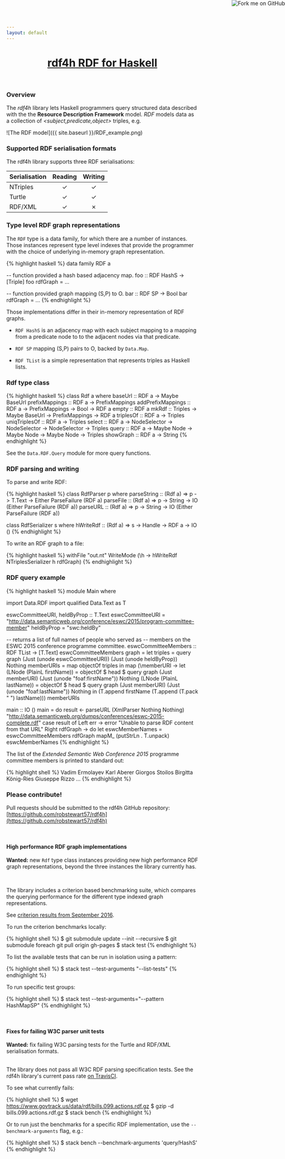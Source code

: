 ```yaml
---
layout: default
---
```

<header class="masthead">        
  <h1 class="masthead-title">
    <a href="{{ site.baseurl }}/">rdf4h<span> RDF for Haskell</span></a>
  </h1>
  <!-- <nav class="masthead-nav"> -->
  <!--   {% for nav in site.nav %} -->
  <!--   <a href="{{ nav.href }}">{{ nav.name }}</a> -->
  <!--   {% endfor %} -->
  <!-- </nav> -->
</header>

<a href="https://github.com/robstewart57/rdf4h"><img style="position:
absolute; top: 0; right: 0; border: 0;"
src="https://camo.githubusercontent.com/a6677b08c955af8400f44c6298f40e7d19cc5b2d/68747470733a2f2f73332e616d617a6f6e6177732e636f6d2f6769746875622f726962626f6e732f666f726b6d655f72696768745f677261795f3664366436642e706e67"
alt="Fork me on GitHub"
data-canonical-src="https://s3.amazonaws.com/github/ribbons/forkme_right_gray_6d6d6d.png"></a>

### Overview

The _rdf4h_ library lets Haskell programmers query structured data
described with the the __Resource Description Framework__ model. _RDF_
models data as a collection of _<subject,predicate,object>_ triples,
e.g.

![The RDF model]({{ site.baseurl }}/RDF_example.png)

### Supported RDF serialisation formats

The rdf4h library supports three RDF serialisations:

| Serialisation        | Reading           | Writing  |
| ------------- |:-------------:|:-----:|
| NTriples     | &#10003; | &#10003; |
| Turtle      | &#10003;      | &#10003; |
| RDF/XML | &#10003;    | &#10007; |

### Type level RDF graph representations

The `RDF` type is a data family, for which there are a number of
instances. Those instances represent type level indexes that provide
the programmer with the choice of underlying in-memory graph
representation. 

{% highlight haskell %}
data family RDF a

-- function provided a hash based adjacency map.
foo :: RDF HashS -> [Triple]
foo rdfGraph = ...

-- function provided graph mapping (S,P) to O.
bar :: RDF SP -> Bool
bar rdfGraph = ...
{% endhighlight %}

 Those implementations
differ in their in-memory representation of RDF graphs.

* `RDF HashS` is an adjacency map with each subject mapping to a
  mapping from a predicate node to to the adjacent nodes via that
  predicate.

* `RDF SP` mapping (S,P) pairs to O, backed by `Data.Map`.

* `RDF TList` is a simple representation that represents triples as
  Haskell lists.

### Rdf type class

{% highlight haskell %}
class Rdf a where
  baseUrl           :: RDF a -> Maybe BaseUrl
  prefixMappings    :: RDF a -> PrefixMappings
  addPrefixMappings :: RDF a -> PrefixMappings -> Bool -> RDF a
  empty             :: RDF a
  mkRdf             :: Triples -> Maybe BaseUrl -> PrefixMappings -> RDF a
  triplesOf         :: RDF a -> Triples
  uniqTriplesOf     :: RDF a -> Triples
  select            :: RDF a -> NodeSelector -> NodeSelector -> NodeSelector -> Triples
  query             :: RDF a -> Maybe Node -> Maybe Node -> Maybe Node -> Triples
  showGraph         :: RDF a -> String
{% endhighlight %}

See the `Data.RDF.Query` module for more query functions.

### RDF parsing and writing

To parse and write RDF:

{% highlight haskell %}
class RdfParser p where
  parseString :: (Rdf a) => p -> T.Text -> Either ParseFailure (RDF a)
  parseFile   :: (Rdf a) => p -> String -> IO (Either ParseFailure (RDF a))
  parseURL    :: (Rdf a) => p -> String -> IO (Either ParseFailure (RDF a))

class RdfSerializer s where
  hWriteRdf     :: (Rdf a) => s -> Handle -> RDF a -> IO ()
{% endhighlight %}

To write an RDF graph to a file:

{% highlight haskell %}
withFile "out.nt" WriteMode (\h -> hWriteRdf NTriplesSerializer h rdfGraph)
{% endhighlight %}


### RDF query example

{% highlight haskell %}
module Main where

import Data.RDF
import qualified Data.Text as T

eswcCommitteeURI, heldByProp :: T.Text
eswcCommitteeURI =
  "http://data.semanticweb.org/conference/eswc/2015/program-committee-member"
heldByProp       = "swc:heldBy"

-- returns a list of full names of people who served as
-- members on the ESWC 2015 conference programme committee.
eswcCommitteeMembers :: RDF TList -> [T.Text]
eswcCommitteeMembers graph =
  let triples = query
                  graph
                  (Just (unode eswcCommitteeURI))
                  (Just (unode heldByProp))
                  Nothing
      memberURIs = map objectOf triples
  in map
     (\memberURI ->
              let (LNode (PlainL firstName)) =
                    objectOf $ head $
                      query
                        graph
                        (Just memberURI)
                        (Just (unode "foaf:firstName"))
                        Nothing
                  (LNode (PlainL lastName))  =
                    objectOf $ head $
                      query
                      graph
                      (Just memberURI)
                      (Just (unode "foaf:lastName"))
                      Nothing
              in (T.append firstName (T.append (T.pack  " ") lastName)))
     memberURIs
        
main :: IO ()
main = do
  result <- parseURL
    (XmlParser Nothing Nothing)
    "http://data.semanticweb.org/dumps/conferences/eswc-2015-complete.rdf"
  case result of
    Left err -> error "Unable to parse RDF content from that URL"
    Right rdfGraph -> do
      let eswcMemberNames = eswcCommitteeMembers rdfGraph
      mapM_ (putStrLn . T.unpack) eswcMemberNames
{% endhighlight %}

The list of the _Extended Semantic Web Conference 2015_ programme
committee members is printed to standard out:

{% highlight shell %}
Vadim Ermolayev
Karl Aberer
Giorgos Stoilos
Birgitta König-Ries
Giuseppe Rizzo
...
{% endhighlight %}

### Please contribute!

Pull requests should be submitted to the rdf4h GitHub repository:
[https://github.com/robstewart57/rdf4h](https://github.com/robstewart57/rdf4h)

<br>

#### High performance RDF graph implementations

__Wanted:__ new `Rdf` type class instances providing new high
performance RDF graph representations, beyond the three instances the
library currently has.

<br>

The library includes a criterion based benchmarking suite, which
compares the querying performance for the different type indexed graph
representations.

See
[criterion results from September 2016](http://robstewart57.github.io/rdf4h/rdf4h-bench-12092016.html).

To run the criterion benchmarks locally:

{% highlight shell %}
$ git submodule update --init --recursive
$ git submodule foreach git pull origin gh-pages
$ stack test
{% endhighlight %}

To list the available tests that can be run in isolation using a
pattern:

{% highlight shell %}
$ stack test --test-arguments "--list-tests"
{% endhighlight %}

To run specific test groups:

{% highlight shell %}
$ stack test --test-arguments="--pattern HashMapSP"
{% endhighlight %}


<br>

#### Fixes for failing W3C parser unit tests 

__Wanted:__ fix failing W3C parsing tests for the Turtle and RDF/XML
serialisation formats.
<br><br>

The library does not pass all W3C RDF parsing specification tests. See
the rdf4h library's current pass rate
[on TravisCI](https://travis-ci.org/robstewart57/rdf4h).

To see what currently fails:
  
{% highlight shell %}
$ wget https://www.govtrack.us/data/rdf/bills.099.actions.rdf.gz
$ gzip -d bills.099.actions.rdf.gz
$ stack bench
{% endhighlight %}

Or to run just the benchmarks for a specific RDF implementation, use
the `--benchmark-arguments` flag, e.g.:

{% highlight shell %}
$ stack bench --benchmark-arguments 'query/HashS'
{% endhighlight %}


